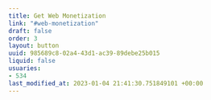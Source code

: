 ```yaml
---
title: Get Web Monetization
link: "#web-monetization"
draft: false
order: 3
layout: button
uuid: 985689c8-02a4-43d1-ac39-89debe25b015
liquid: false
usuaries:
- 534
last_modified_at: 2023-01-04 21:41:30.751849101 +00:00
---
```



